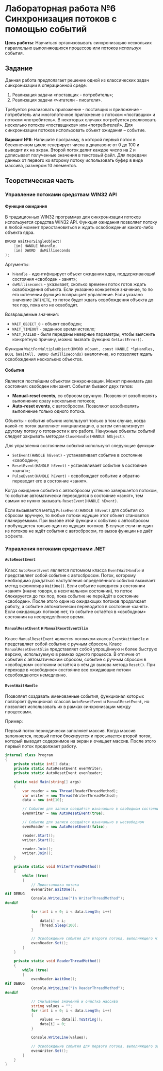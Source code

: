 ﻿# Лабораторная работа №6 Синхронизация потоков с помощью событий

**Цель работы**: Научиться организовывать синхронизацию нескольких параллельно выполняющихся процессов или потоков
используя события.

## Задание

Данная работа предполагает решение одной из классических задач синхронизации в операционной среде:

1. Реализация задачи «поставщик - потребитель»;
2. Реализация задачи «читатели - писатели».

Требуется реализовать приложение - поставщик и приложение - потребитель или многопоточное приложение с потоком
«поставщик» и потоком «потребитель». В некоторых случаях потребуется реализовать несколько потоков «поставщиков» или
«потребителей». Для синхронизации потоков использовать объект ожидания – событие.

**Вариант №6**: Напишите программу, в которой первый поток в бесконечном цикле генерирует числа в диапазоне от 0 до 100
и выводит их на экран. Второй поток делит каждое число на 2 и дописывает полученные значения в текстовый файл. Для
передачи данных от первого ко второму потоку использовать буфер в виде массива, размером 10 элементов.

## Теоретическая часть

### Управление потоками средствам WIN32 API

#### Функция ожидания

В традиционных WIN32 программах для синхронизации потоков используется средства WIN32 API. Функция ожидания позволяет
потоку в любой момент приостановиться и ждать освобождения какого-либо объекта ядра.

```cpp
DWORD WaitForSingleObject(
    [in] HANDLE hHandle,
    [in] DWORD  dwMilliseconds
);
```

Аргументы:

- `hHandle` - идентифицирует объект ожидания ядра, поддерживающий состояния «свободен - занят»;
- `dwMilliseconds` - указывает, сколько времени поток готов ждать освобождения объекта. Если указанно конкретное
  значение, то по его истечении функция возвращает управление. Если указано значение `INFINITE`, то поток будет ждать
  освобождения объекта до тех пор, пока его не освободят.

Возвращаемые значения:

- `WAIT_OBJECT_0` - объект свободен;
- `WAIT_TIMEOUT` - заданное время истекло;
- `WAIT_FAILED` - были переданы неверные параметры, чтобы выяснить конкретную причину, можно вызвать
  функцию `GetLastError()`.

Функция `WaitForMultipleObject(DWORD nCount, const HANDLE *lpHandles, BOOL bWaitAll, DWORD dwMilliseconds)` аналогична,
но позволяет ждать освобождения нескольких объектов.

#### События

Является постейшим объектом синхронизации. Может принимать два состояния: свободен или занят. События бывают двух типов:

- **Manual-reset events**, со сбросом вручную. Позволяют возобновлять выполнение сразу нескольких потоков;
- **Auto-reset events**, с автосбросом. Позволяют возобновлять выполнение только одного потока.

Объекты - события обычно используют только в том случае, когда какой-то поток выполняет инициализацию, а затем
сигнализирует другому потоку о готовности к его работе. Ненужные объекты событий следует закрывать
методом `CloseHandle(HANDLE hObject)`.

Для управления состоянием событий используют следующие функции:

- `SetEvent(HANDLE hEvent)` - устанавливает событие в состояние «свободен»;
- `ResetEvent(HANDLE hEvent)` - устанавливает событие в состояние «занят»;
- `PulseEvent(HANDLE hEvent)` - освобождает событие и обратно переводит его в состояние «занят».

Когда ожидание события с автосбросом успешно завершается потоком, то событие автоматически переводится в состояние
«занят», тем самым не нужно вызывать `ResetEvent(HANDLE hEvent)`.

Если вызывается метод `PulseEvent(HANDLE hEvent)` для события со сбросом вручную, то любые потоки ждущие этот объект
становятся планируемыми. При вызове этой функции к событию с автосбросом пробуждается только один из ждущих потоков. В
случае если ни один из потоков не ждёт события с автосбросом, то вызов функции не даёт эффекта.

### Управления потоками средствами .NET

#### `AutoResetEvent`

Класс `AutoResetEvent` является потомком класса `EventWaitHandle` и представляет собой событие с автосбросом. Поток,
которому необходимо дождаться наступления определённого события вызывает метод экземпляра `WaitOne()`. Если событие
находится в состоянии «занят» (иначе говоря, в несигнальном состоянии), то поток блокируется до тех пор, пока событие не
перейдёт в состояние «свободен». После этого один из ожидающих потоков продолжает работу, а событие автоматически
переводится в состояние «занят». Если ожидающих потоков нет, то событие остаётся в «свободном» состоянии на
неопределённое время.

#### `ManualResetEvent` и `ManualResetEventSlim`

Класс `ManualResetEvent` является потомком класса `EventWaitHandle` и представляет собой событие с ручным сбросом.
Класс `ManualResetEventSlim` представляет собой упрощённую и более быструю версию, используемую в рамках одного
процесса. В отличие от событий с автоматическим сбросом, событие с ручным сбросом в «свободном» состоянии остаётся в нём
до вызова метода `Reset()`. При переходе в «свободное» состояние все ожидающие потоки освобождаются немедленно.

#### `EventWaitHandle`

Позволяет создавать именованные события, функционал которых повторяет функционал классов `AutoResetEvent`
и `ManualResetEvent`, но позволяет использовать их в рамках синхронизации между процессами.

Пример:

Первый поток периодически заполняет массив. Когда массив заполняется, первый поток блокируется и просыпается второй
поток, который выводит содержимое на экран и очищает массив. После этого первый поток продолжает работу.

```csharp
internal class Program
{
    private static int[] data;
    private static AutoResetEvent evenWriter;
    private static AutoResetEvent evenReader;

    static void Main(string[] args)
    {
        var reader = new Thread(ReaderThreadMethod);
        var writer = new Thread(WriterThreadMethod);
        data = new int[10];

        // Событие для записи создаётся изначально в свободном состоянии
        evenWriter = new AutoResetEvent(true);

        // Событие для записи создаётся изначально в несвободном 
        evenReader = new AutoResetEvent(false);

        reader.Start();
        writer.Start();

        reader.Join();
        writer.Join();
    }

    private static void WriterThreadMethod()
    {
        while (true)
        {
            // Приостановка потока
            evenWriter.WaitOne();
#if DEBUG
            Console.WriteLine("In WriterThreadMethod");
#endif

            for (int i = 0; i < data.Length; i++)
            {
                data[i] = i;
                Thread.Sleep(100);
            }

            // Освобождение события для второго потока, выполняющего чтение
            evenReader.Set();
        }
    }

    private static void ReaderThreadMethod()
    {
        while (true)
        {
            evenReader.WaitOne();
#if DEBUG
            Console.WriteLine("In ReaderThreadMethod");
#endif

            // Считывание значений и очистка массива
            string values = "";
            for (int i = 0; i < data.Length; i++)
            {
                values += data[i].ToString();
                data[i] = 0;
            }

            Console.WriteLine(values);

            // Освобождение события для первого потока, выполняющего запись
            evenWriter.Set();
        }
    }
}
```